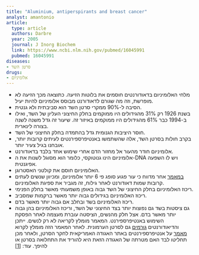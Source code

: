 ```yaml
---
title: "Aluminium, antiperspirants and breast cancer"
analyst: amantonio
article:
  type: article
  authors: Darbre
  year: 2005
  journal: J Inorg Biochem
  link: https://www.ncbi.nlm.nih.gov/pubmed/16045991
  pubmed: 16045991
diseases:
- סרטן השד
drugs:
- אלומיניום
---
```


- מלחי האלומיניום בדאודורנטים חוסמים את בלוטות הזיעה. כתוצאה מכך הזיעה לא מופרשת, וזה מה שגורם לדאודורנט מבוסס אלומיניום להיות יעיל.
- הסיבה ל-90% ממקרי סרטן השד הוא סביבתית ולא גנטית.
- בשנת 1926 רק 31% מהגידולים היו ממוקמים בחלק החיצוני העליון של השד, ואילו ב-1994 כבר 61% מהגידולים היו ממוקמים באיזור זה. שיעור זה גדל משנה לשנה בצורה לינארית.
- חוסר היציבות הגנומית גדל בהתמדה בחלק החיצוני של השד.
- בקרב חולות בסרטן השד, אלה שהשתמשו באנטיפרספירנטים לעיתים קרובות יותר, אובחנו בגיל צעיר יותר.
- אלומיניום חודר מהעור אל מחזור הדם אחרי שימוש אחד בלבד בדאודורנט.
- אלומיניום הינו גנוטוקסי, כלומר הוא מסוגל לשנות את ה-DNA ויש לו השפעה אפיגנטית.
- האלומיניום חוסם את קולטני האסטרוגן.
- [במאמר](https://www.ncbi.nlm.nih.gov/pubmed/26997127) אחר מדווח כי עור פגוע סופג פי 6 יותר אלומיניום, ומכיוון שנשים לעתים קרובות שמות דאודורנט לאחר גילוח, זה מגביר את ספיגת האלומיניום.
- ריכוז האלומיניום בחלק החיצוני של השד גבוה באופן משמעותי מאשר בחלק הפנימי.
- ריכוז האלומיניום בגידולים גבוה יותר מאשר ברקמות שמסביב.
- ריכוז האלומיניום בשד ובחלב אם גבוה יותר מאשר בדם.
- גם ציסטות בשד גם נפוצות יותר בצד החיצוני של השד, וריכוז האלומיניום בהן גבוה יותר מאשר בדם. אצל חלק מהנשים, הציסטה עוברת מעצמה לאחר הפסקת השימוש באנטיפרספירנט.
המאמר מומלץ לקריאה לא רק לנשים. ייתכן והדיאודורנטים [גורמים](https://www.ncbi.nlm.nih.gov/pubmed/19307063) גם לסרטן הערמונית.
לאחר המאמר הזה מומלץ לקרוא [מאמר](https://www.cancer.org/cancer/cancer-causes/antiperspirants-and-breast-cancer-risk.html) על אנטיפרספירנטים באתר האגודה האמריקאית לחקר הסרטן, ולאחר מכן תחליטו לבד האם מטרתה של האגודה הזאת היא להוריד את התחלואה בסרטן או להיפך.
עוד: [[1]](https://www.ncbi.nlm.nih.gov/pubmed/27541736)

